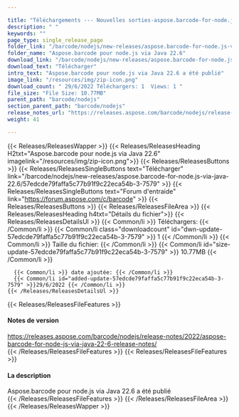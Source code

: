 ```yaml
---

title: "Téléchargements --- Nouvelles sorties-aspose.barcode-for-node.js-via-java-22.6"
description: " "
keywords: ""
page_type: single_release_page
folder_link: "/barcode/nodejs/new-releases/aspose.barcode-for-node.js-via-java-22.6/"
folder_name: "Aspose.barcode pour node.js via Java 22.6"
download_link: "/barcode/nodejs/new-releases/aspose.barcode-for-node.js-via-java-22.6/57edcde79faffa5c77b91f9c22eca54b-3-7579"
download_text: "Télécharger"
intro_text: "Aspose.barcode pour node.js via Java 22.6 a été publié"
image_link: "/resources/img/zip-icon.png"
download_count: " 29/6/2022 Téléchargers: 1  Views: 1 "
file_size: "File Size: 10.77MB"
parent_path: "barcode/nodejs"
section_parent_path: "barcode/nodejs"
release_notes_url: "https://releases.aspose.com/barcode/nodejs/release-notes/2022/aspose-barcode-for-node-js-via-java-22-6-release-notes/"
weight: 41

---
```


{{< Releases/ReleasesWapper >}}
  {{< Releases/ReleasesHeading H2txt="Aspose.barcode pour node.js via Java 22.6" imagelink="/resources/img/zip-icon.png">}}
  {{< Releases/ReleasesButtons >}}
    {{< Releases/ReleasesSingleButtons text="Télécharger" link="/barcode/nodejs/new-releases/aspose.barcode-for-node.js-via-java-22.6/57edcde79faffa5c77b91f9c22eca54b-3-7579" >}}
    {{< Releases/ReleasesSingleButtons text="Forum d'entraide" link="https://forum.aspose.com/c/barcode" >}}
  {{< Releases/ReleasesButtons >}}
  {{< Releases/ReleasesFileArea >}}
    {{< Releases/ReleasesHeading h4txt="Détails du fichier">}}
    {{< Releases/ReleasesDetailsUl >}}
      {{< Common/li >}} Téléchargers: {{< /Common/li >}}
      {{< Common/li class="downloadcount" id="dwn-update-57edcde79faffa5c77b91f9c22eca54b-3-7579" >}} 1 {{< /Common/li >}}
      {{< Common/li >}} Taille du fichier: {{< /Common/li >}}
      {{< Common/li id="size-update-57edcde79faffa5c77b91f9c22eca54b-3-7579" >}} 10.77MB {{< /Common/li >}}

      {{< Common/li >}} date ajoutée: {{< /Common/li >}}
      {{< Common/li id="added-update-57edcde79faffa5c77b91f9c22eca54b-3-7579" >}}29/6/2022 {{< /Common/li >}}
    {{< /Releases/ReleasesDetailsUl >}}

  {{< Releases/ReleasesFileFeatures >}}
      <h4>Notes de version</h4><div><a href='https://releases.aspose.com/barcode/nodejs/release-notes/2022/aspose-barcode-for-node-js-via-java-22-6-release-notes/'>https://releases.aspose.com/barcode/nodejs/release-notes/2022/aspose-barcode-for-node-js-via-java-22-6-release-notes/</a></div>
  {{< /Releases/ReleasesFileFeatures >}}
  {{< Releases/ReleasesFileFeatures >}}
      <h4>La description</h4><div class="HTMLDescription">Aspose.barcode pour node.js via Java 22.6 a été publié</div>
  {{< /Releases/ReleasesFileFeatures >}}
 {{< /Releases/ReleasesFileArea >}}
{{< /Releases/ReleasesWapper >}}
